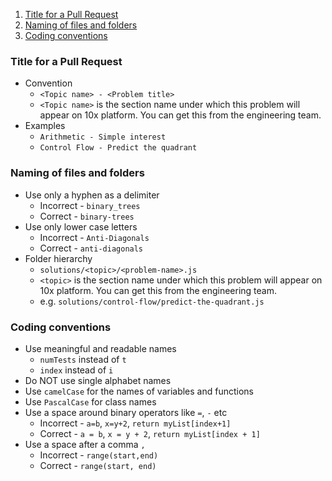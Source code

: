 1. [Title for a Pull Request](#title-for-a-pull-request)
2. [Naming of files and folders](#naming-of-files-and-folders)
3. [Coding conventions](#coding-conventions)

### Title for a Pull Request
- Convention
    - `<Topic name> - <Problem title>`
    - `<Topic name>` is the section name under which this problem will appear on 10x platform. You can get this from the engineering team.
- Examples
    - `Arithmetic - Simple interest`
    - `Control Flow - Predict the quadrant`

### Naming of files and folders
- Use only a hyphen as a delimiter
    - Incorrect - `binary_trees`
    - Correct - `binary-trees`
- Use only lower case letters
    - Incorrect - `Anti-Diagonals`
    - Correct - `anti-diagonals`
- Folder hierarchy
    - `solutions/<topic>/<problem-name>.js`
    - `<topic>` is the section name under which this problem will appear on 10x platform. You can get this from the engineering team.
    - e.g. `solutions/control-flow/predict-the-quadrant.js`

### Coding conventions
- Use meaningful and readable names
    - `numTests` instead of `t`
    - `index` instead of `i`
- Do NOT use single alphabet names
- Use `camelCase` for the names of variables and functions
- Use `PascalCase` for class names
- Use a space around binary operators like `=`, `-` etc
    - Incorrect - `a=b`, `x=y+2`, `return myList[index+1]`
    - Correct - `a = b`, `x = y + 2`, `return myList[index + 1]`
- Use a space after a comma `,`
    - Incorrect - `range(start,end)`
    - Correct - `range(start, end)`
